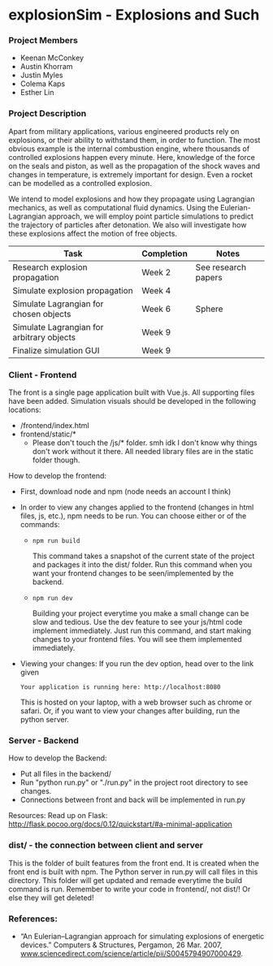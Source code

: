 # explosionSim - Explosions and Such

### Project Members

*   Keenan McConkey
*   Austin Khorram
*   Justin Myles
*   Colema Kaps
*   Esther Lin

### Project Description

Apart from military applications, various engineered products rely on explosions, or their ability to withstand them, in order to function. The most obvious example is the internal combustion engine, where thousands of controlled explosions happen every minute. Here, knowledge of the force on the seals and piston, as well as the propagation of the shock waves and changes in temperature, is extremely important for design. Even a rocket can be modelled as a controlled explosion.

We intend to model explosions and how they propagate using Lagrangian mechanics, as well as computational fluid dynamics. Using the Eulerian-Lagrangian approach, we will employ point particle simulations to predict the trajectory of particles after detonation. We also will investigate how these explosions affect the motion of free objects.

| Task                                     | Completion | Notes               |
| ---------------------------------------- | ---------- | ------------------- |
| Research explosion propagation           | Week 2     | See research papers |
| Simulate explosion propagation           | Week 4     |                     |
| Simulate Lagrangian for chosen objects   | Week 6     | Sphere              |
| Simulate Lagrangian for arbitrary objects | Week 9     |                     |
| Finalize simulation GUI                  | Week 9     |                     |



### Client - Frontend
The front is a single page application built with Vue.js. All supporting files have been added. Simulation visuals should be developed in the following locations:

-   /frontend/index.html
-   frontend/static/*
    -   Please don't touch the /js/* folder. smh idk I don't know why things don't work without it there. All needed library files are in the static folder though. 

How to develop the frontend:

-   First, download node and npm (node needs an account I think)

-   In order to view any changes applied to the frontend (changes in html files, js, etc.), npm needs to be run. You can choose either or of the commands:

    -   ```shell
        npm run build
        ```

        This command takes a snapshot of the current state of the project and packages it into the dist/ folder. Run this command when you want your frontend changes to be seen/implemented by the backend. 


    -   ```shell
        npm run dev
        ```

        Building your project everytime you make a small change can be slow and tedious. Use the dev feature to see your js/html code implement immediately. Just run this command, and start making changes to your frontend files. You will see them implemented immediately.


-   Viewing your changes: If you run the dev option, head over to the link given 

    ```shell
    Your application is running here: http://localhost:8080
    ```

    This is hosted on your laptop, with a web browser such as chrome or safari. Or, if you want to view your changes after building, run the python server. 

### Server - Backend
How to develop the Backend:

-   Put all files in the backend/
-   Run "python run.py" or "./run.py" in the project root directory to see changes. 
-   Connections between front and back will be implemented in run.py

Resources: Read up on Flask: http://flask.pocoo.org/docs/0.12/quickstart/#a-minimal-application


### dist/ - the connection between client and server

This is the folder of built features from the front end. It is created when the front end is built with npm. The Python server in run.py will call files in this directory. This folder will get updated and remade everytime the build command is run. Remember to write your code in frontend/, not dist/! Or else they will get deleted!


### References:

*   “An Eulerian–Lagrangian approach for simulating explosions of energetic devices.” Computers & Structures, Pergamon, 26 Mar. 2007, www.sciencedirect.com/science/article/pii/S0045794907000429.
